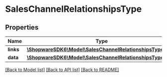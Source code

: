 # SalesChannelRelationshipsType

## Properties
Name | Type | Description | Notes
------------ | ------------- | ------------- | -------------
**links** | [**\ShopwareSDK6\Model\SalesChannelRelationshipsTypeLinks**](SalesChannelRelationshipsTypeLinks.md) |  | [optional] 
**data** | [**\ShopwareSDK6\Model\SalesChannelRelationshipsTypeData**](SalesChannelRelationshipsTypeData.md) |  | [optional] 

[[Back to Model list]](../../README.md#documentation-for-models) [[Back to API list]](../../README.md#documentation-for-api-endpoints) [[Back to README]](../../README.md)

